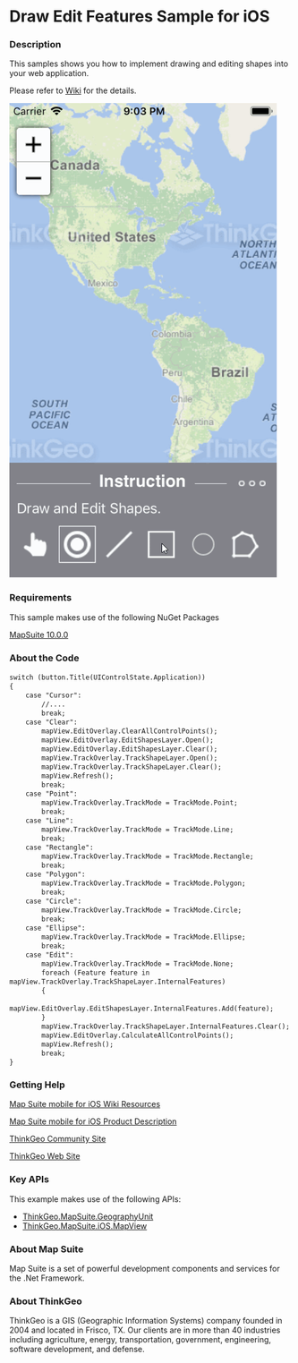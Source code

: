 # Draw Edit Features Sample for iOS

### Description

This samples shows you how to implement drawing and editing shapes into your web application.

Please refer to [Wiki](http://wiki.thinkgeo.com/wiki/map_suite_mobile_for_ios) for the details.

![Screenshot](ScreenShot.gif)

### Requirements
This sample makes use of the following NuGet Packages

[MapSuite 10.0.0](https://www.nuget.org/packages?q=ThinkGeo)

### About the Code

```CSharp
switch (button.Title(UIControlState.Application))
{
    case "Cursor":
        //....
        break;
    case "Clear":
        mapView.EditOverlay.ClearAllControlPoints();
        mapView.EditOverlay.EditShapesLayer.Open();
        mapView.EditOverlay.EditShapesLayer.Clear();
        mapView.TrackOverlay.TrackShapeLayer.Open();
        mapView.TrackOverlay.TrackShapeLayer.Clear();
        mapView.Refresh();
        break;
    case "Point":
        mapView.TrackOverlay.TrackMode = TrackMode.Point;
        break;
    case "Line":
        mapView.TrackOverlay.TrackMode = TrackMode.Line;
        break;
    case "Rectangle":
        mapView.TrackOverlay.TrackMode = TrackMode.Rectangle;
        break;
    case "Polygon":
        mapView.TrackOverlay.TrackMode = TrackMode.Polygon;
        break;
    case "Circle":
        mapView.TrackOverlay.TrackMode = TrackMode.Circle;
        break;
    case "Ellipse":
        mapView.TrackOverlay.TrackMode = TrackMode.Ellipse;
        break;
    case "Edit":
        mapView.TrackOverlay.TrackMode = TrackMode.None;
        foreach (Feature feature in mapView.TrackOverlay.TrackShapeLayer.InternalFeatures)
        {
            mapView.EditOverlay.EditShapesLayer.InternalFeatures.Add(feature);
        }
        mapView.TrackOverlay.TrackShapeLayer.InternalFeatures.Clear();
        mapView.EditOverlay.CalculateAllControlPoints();
        mapView.Refresh();
        break;
}
```

### Getting Help

[Map Suite mobile for iOS Wiki Resources](http://wiki.thinkgeo.com/wiki/map_suite_mobile_for_ios)

[Map Suite mobile for iOS Product Description](https://thinkgeo.com/ui-controls#mobile-platforms)

[ThinkGeo Community Site](http://community.thinkgeo.com/)

[ThinkGeo Web Site](http://www.thinkgeo.com)

### Key APIs
This example makes use of the following APIs:

- [ThinkGeo.MapSuite.GeographyUnit](http://wiki.thinkgeo.com/wiki/api/thinkgeo.mapsuite.geographyunit)
- [ThinkGeo.MapSuite.iOS.MapView](http://wiki.thinkgeo.com/wiki/api/thinkgeo.mapsuite.ios.mapview)

### About Map Suite
Map Suite is a set of powerful development components and services for the .Net Framework.

### About ThinkGeo
ThinkGeo is a GIS (Geographic Information Systems) company founded in 2004 and located in Frisco, TX. Our clients are in more than 40 industries including agriculture, energy, transportation, government, engineering, software development, and defense.
